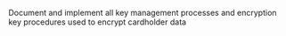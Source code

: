 Document and implement all key management processes and encryption key procedures used to encrypt cardholder data